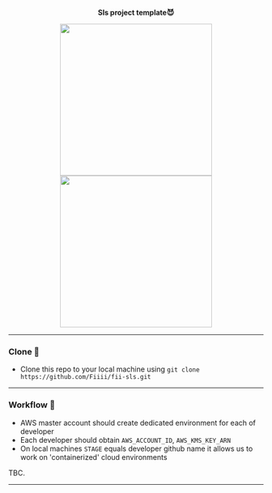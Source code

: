 <p align="center">
  <b>Sls project template😈</b>
</p>

 <p align="center">
  <a href="https://serverless.com"><img src="https://user-images.githubusercontent.com/2752551/30405068-a7733b34-989e-11e7-8f66-7badaf1373ed.png" height="300" width="300"></a>
  <a href="https://serverless.com"><img src="https://media.giphy.com/media/Lny6Rw04nsOOc/giphy.gif" height="300" width="300"></a>
</p>

 ---

 ### Clone 🙈

 - Clone this repo to your local machine using `git clone https://github.com/Fiiii/fii-sls.git`

 ---

 ### Workflow 🙉

 * AWS master account should create dedicated environment for each of developer
* Each developer should obtain `AWS_ACCOUNT_ID`, `AWS_KMS_KEY_ARN`
* On local machines `STAGE` equals developer github name it allows us to work on 'containerized' cloud environments

 TBC.

 ---
